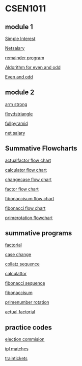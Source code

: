 # CSEN1011
## module 1
[Simple Interest](simpleinteresr.c)

[Netsalary](netsalary.c)

[remainder program](Remainderprogram.c)

[Aldorithm for even and odd](algorithmforevenorodd)

[Even and odd](evenorodd.rap)

## module 2
[arm strong](armstrong.c)

[floydstriangle](floydstriangle.exe)

[fullpyramid](fullpyramid.c)

[net salary](netsalary.c)

## Summative Flowcharts
[actualfactor flow chart](sa1(actualfactorflowchart.rap).rap)

[calculator flow chart](sa1(calculator-flowchart.rap).rap)

[changecase flow chart](sa1(changingcase-flowchart.rap).rap)

[factor flow chart](sa1(factor-flowchart.rap).rap)

[fibonaccisum flow chart](sa1(fibo-sum.rap).rap)

[fibonacci flow chart](sa1(fibonacci-flowchart.rap).rap)

[primerotation flowchart](sa1(primenumber-rotation.rap).rap)

## summative programs 
[factorial](sa1.1(factorial).c)

[case change](sa1.2(casechange).c)

[collatz sequence](sa1.3(collatzsequence).c)

[calculattor](sa1.4(calculator).c)

[fibonacci sequence](sa1.5(fibonacci).c)

[fibonaccisum](sa1.6(fibonaccisum).c)

[primenumber rotation](sa1.7(primenumber-rotation).c)

[actual factorial](sa1.8(actualfactorial).c)

## practice codes 
[election commision](Electioncommission.c)

[ipl matches](iplmatches.c)

[traintickets](traintickets.c)




